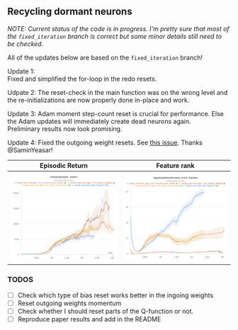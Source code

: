 ## Recycling dormant neurons

_NOTE: Current status of the code is in progress. I'm pretty sure that most of the `fixed_iteration` branch is correct but some
minor details still need to be checked_.

All of the updates below are based on the `fixed_iteration` branch!

Update 1:  
Fixed and simplified the for-loop in the redo resets.

Udpate 2:
The reset-check in the main function was on the wrong level and the re-initializations are now properly done in-place and work.

Update 3:
Adam moment step-count reset is crucial for performance. Else the Adam updates will immediately create dead neurons again.  
Preliminary results now look promising.

Update 4:
Fixed the outgoing weight resets. See [this issue](https://github.com/timoklein/redo/issues/3). Thanks @SaminYeasar!

Episodic Return             |  Feature rank
:-------------------------:|:-------------------------:
![Reward](./img/reward.png )  |  ![Dormant neurons](./img/dormant_counts.png)

### TODOS

- [ ] Check which type of bias reset works better in the ingoing weights
- [ ] Reset outgoing weights momentum
- [ ] Check whether I should reset parts of the Q-function or not.
- [ ] Reproduce paper results and add in the README
